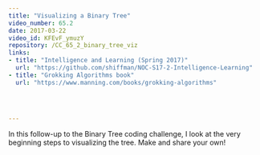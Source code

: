```yaml
---
title: "Visualizing a Binary Tree"
video_number: 65.2
date: 2017-03-22
video_id: KFEvF_ymuzY
repository: /CC_65_2_binary_tree_viz
links:
- title: "Intelligence and Learning (Spring 2017)"  
  url: "https://github.com/shiffman/NOC-S17-2-Intelligence-Learning"
- title: "Grokking Algorithms book"  
  url: "https://www.manning.com/books/grokking-algorithms"
  


  
---
```


In this follow-up to the Binary Tree coding challenge, I look at the very beginning steps to visualizing the tree. Make and share your own!

